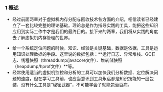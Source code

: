 ### 1 概述
>
- 经过前面两章对于虚拟机内存分配与回收技术各方面的介绍，相信读者已经建立了一套比较完整的理论基础。理论总是作为指导实践的工具，能把这些知识应用到实际工作中才是我们的最终目的。接下来的两章，我们将从实践的角度去了解虚拟机内存管理的世界。
>
- 给一个系统定位问题的时候，知识、经验是关键基础，数据是依据，工具是运用知识处理数据的手段。这里说的数据包括：**运行日志、异常堆栈、GC日志、线程快照（threaddump/javacore文件）、堆转储快照（heapdump/hprof文件）**等。
- 经常使用适当的虚拟机监控和分析的工具可以加快我们分析数据、定位解决问题的速度，但在学习工具前，也应当意识到工具永远都是知识技能的一层包装，没有什么工具是“秘密武器”，不可能学会了就能包治百病。
>

